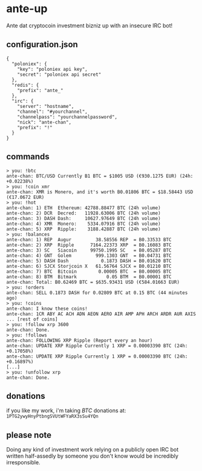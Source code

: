# ante-up
Ante dat cryptocoin investment bizniz up with an insecure IRC bot!

## configuration.json
```
{
  "poloniex": {
    "key": "poloniex api key",
    "secret": "poloniex api secret"
  },
  "redis": {
    "prefix": "ante_"
  },
  "irc": {
    "server": "hostname",
    "channel": "#yourchannel",
    "channelpass": "yourchannelpassword",
    "nick": "ante-chan",
    "prefix": "!"
  }
}
```

## commands
```
> you: !btc
ante-chan: BTC/USD Currently B1 BTC = $1005 USD (€930.1275 EUR) (24h: +0.02238%)
> you: !coin xmr
ante-chan: XMR is Monero, and it's worth B0.01806 BTC = $18.58443 USD (€17.0672 EUR)
> you: !hot
ante-chan: 1) ETH  Ethereum: 42788.88477 BTC (24h volume)
ante-chan: 2) DCR  Decred:   11928.63006 BTC (24h volume)
ante-chan: 3) DASH Dash:     10627.97649 BTC (24h volume)
ante-chan: 4) XMR  Monero:    5334.07916 BTC (24h volume)
ante-chan: 5) XRP  Ripple:    3188.42887 BTC (24h volume)
> you: !balances
ante-chan: 1) REP  Augur         38.58556 REP  = B0.33533 BTC
ante-chan: 2) XRP  Ripple      7164.22373 XRP  = B0.16083 BTC
ante-chan: 3) SC   Siacoin     99750.1995 SC   = B0.05287 BTC
ante-chan: 4) GNT  Golem         999.1303 GNT  = B0.04731 BTC
ante-chan: 5) DASH Dash            0.1873 DASH = B0.01620 BTC
ante-chan: 6) SJCX Storjcoin X   61.56764 SJCX = B0.01210 BTC
ante-chan: 7) BTC  Bitcoin        0.00005 BTC  = B0.00005 BTC
ante-chan: 8) BTM  Bitmark           0.05 BTM  = B0.00001 BTC
ante-chan: Total: B0.62469 BTC = $635.93431 USD (€584.01663 EUR)
> you: !orders
ante-chan: SELL 0.1873 DASH for 0.02809 BTC at 0.15 BTC (44 minutes ago)
> you: !coins
ante-chan: I know these coins!
ante-chan: 1CR ABY AC ACH ADN AEON AERO AIR AMP APH ARCH ARDR AUR AXIS ... [rest of coins]
> you: !follow xrp 3600
ante-chan: Done.
> you: !follows
ante-chan: FOLLOWING XRP Ripple (Report every an hour)
ante-chan: UPDATE XRP Ripple Currently 1 XRP = 0.00003390 BTC (24h: +0.17058%)
ante-chan: UPDATE XRP Ripple Currently 1 XRP = 0.00003390 BTC (24h: +0.16897%)
[...]
> you: !unfollow xrp
ante-chan: Done.
```

## donations
if you like my work, i'm taking *BTC* donations at: `1PTG2ywyHnyPtbngSVUtWFYaRX3sSu4YQn`

## please note
Doing any kind of investment work relying on a publicly open IRC bot
written half-assedly by someone you don't know would be incredibly irresponsible.
